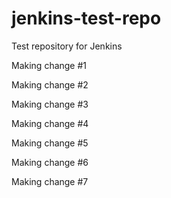 jenkins-test-repo
=================

Test repository for Jenkins

Making change #1

Making change #2

Making change #3

Making change #4

Making change #5

Making change #6

Making change #7

